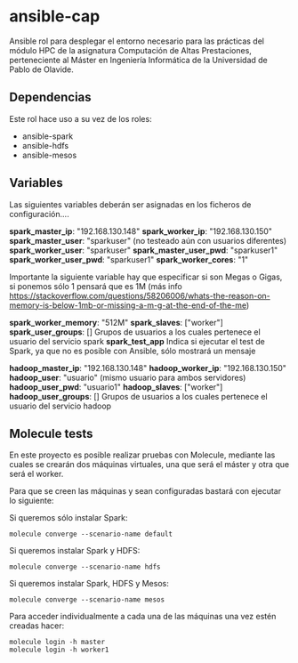 # ansible-cap

Ansible rol para desplegar el entorno necesario para las prácticas del módulo HPC de la asignatura Computación de Altas Prestaciones,
perteneciente al Máster en Ingeniería Informática de la Universidad de Pablo de Olavide.

## Dependencias
Este rol hace uso a su vez de los roles:
  - ansible-spark
  - ansible-hdfs
  - ansible-mesos

## Variables
Las siguientes variables deberán ser asignadas en los ficheros de configuración....

**spark_master_ip**: "192.168.130.148"
**spark_worker_ip**: "192.168.130.150"
**spark_master_user**: "sparkuser"  (no testeado aún con usuarios diferentes)
**spark_worker_user**: "sparkuser"
**spark_master_user_pwd**: "sparkuser1"
**spark_worker_user_pwd**: "sparkuser1"
**spark_worker_cores**: "1"

Importante la siguiente variable hay que especificar si son Megas o Gigas, si ponemos sólo 1 pensará que es 1M
(más info https://stackoverflow.com/questions/58206006/whats-the-reason-on-memory-is-below-1mb-or-missing-a-m-g-at-the-end-of-the-me)

**spark_worker_memory**: "512M"
**spark_slaves**: ["worker"]
**spark_user_groups**: [] Grupos de usuarios a los cuales pertenece el usuario del servicio spark
**spark_test_app** Indica si ejecutar el test de Spark, ya que no es posible con Ansible, sólo mostrará un mensaje

**hadoop_master_ip**: "192.168.130.148"
**hadoop_worker_ip**: "192.168.130.150"
**hadoop_user**: "usuario" (mismo usuario para ambos servidores)
**hadoop_user_pwd**: "usuario1"
**hadoop_slaves**: ["worker"]
**hadoop_user_groups**: [] Grupos de usuarios a los cuales pertenece el usuario del servicio hadoop


## Molecule tests

En este proyecto es posible realizar pruebas con Molecule, mediante las cuales se crearán dos máquinas virtuales, una que será el máster
y otra que será el worker.

Para que se creen las máquinas y sean configuradas bastará con ejecutar lo siguiente:


Si queremos sólo instalar Spark:
```
molecule converge --scenario-name default
```

Si queremos instalar Spark y HDFS:
```
molecule converge --scenario-name hdfs
```

Si queremos instalar Spark, HDFS y Mesos:
```
molecule converge --scenario-name mesos
```


Para acceder individualmente a cada una de las máquinas una vez estén creadas hacer:

```
molecule login -h master
molecule login -h worker1
```
